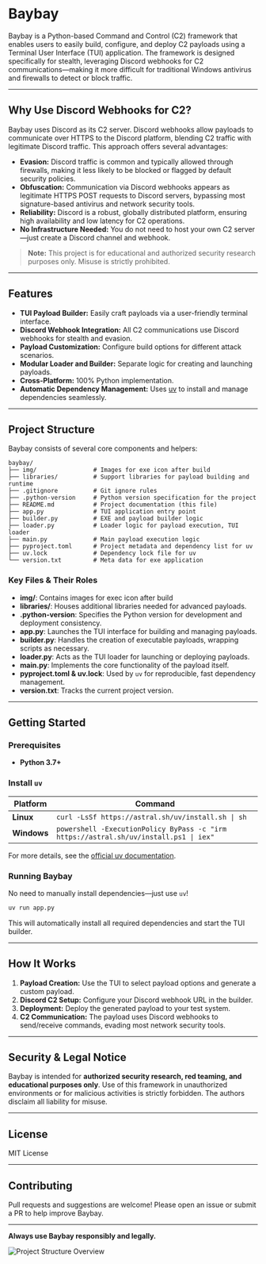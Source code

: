 # Baybay

Baybay is a Python-based Command and Control (C2) framework that enables users to easily build, configure, and deploy C2 payloads using a Terminal User Interface (TUI) application. The framework is designed specifically for stealth, leveraging Discord webhooks for C2 communications—making it more difficult for traditional Windows antivirus and firewalls to detect or block traffic.

---

## Why Use Discord Webhooks for C2?

Baybay uses Discord as its C2 server. Discord webhooks allow payloads to communicate over HTTPS to the Discord platform, blending C2 traffic with legitimate Discord traffic. This approach offers several advantages:

- **Evasion:** Discord traffic is common and typically allowed through firewalls, making it less likely to be blocked or flagged by default security policies.
- **Obfuscation:** Communication via Discord webhooks appears as legitimate HTTPS POST requests to Discord servers, bypassing most signature-based antivirus and network security tools.
- **Reliability:** Discord is a robust, globally distributed platform, ensuring high availability and low latency for C2 operations.
- **No Infrastructure Needed:** You do not need to host your own C2 server—just create a Discord channel and webhook.

> **Note:** This project is for educational and authorized security research purposes only. Misuse is strictly prohibited.

---

## Features

- **TUI Payload Builder:** Easily craft payloads via a user-friendly terminal interface.
- **Discord Webhook Integration:** All C2 communications use Discord webhooks for stealth and evasion.
- **Payload Customization:** Configure build options for different attack scenarios.
- **Modular Loader and Builder:** Separate logic for creating and launching payloads.
- **Cross-Platform:** 100% Python implementation.
- **Automatic Dependency Management:** Uses [uv](https://github.com/astral-sh/uv) to install and manage dependencies seamlessly.

---

## Project Structure

Baybay consists of several core components and helpers:

```
baybay/
├── img/                # Images for exe icon after build
├── libraries/          # Support libraries for payload building and runtime
├── .gitignore          # Git ignore rules
├── .python-version     # Python version specification for the project
├── README.md           # Project documentation (this file)
├── app.py              # TUI application entry point
├── builder.py          # EXE and payload builder logic
├── loader.py           # Loader logic for payload execution, TUI loader
├── main.py             # Main payload execution logic
├── pyproject.toml      # Project metadata and dependency list for uv
├── uv.lock             # Dependency lock file for uv
└── version.txt         # Meta data for exe application
```

### Key Files & Their Roles

- **img/**: Contains images for exec icon after build
- **libraries/**: Houses additional libraries needed for advanced payloads.
- **.python-version**: Specifies the Python version for development and deployment consistency.
- **app.py**: Launches the TUI interface for building and managing payloads.
- **builder.py**: Handles the creation of executable payloads, wrapping scripts as necessary.
- **loader.py**: Acts as the TUI loader for launching or deploying payloads.
- **main.py**: Implements the core functionality of the payload itself.
- **pyproject.toml & uv.lock**: Used by `uv` for reproducible, fast dependency management.
- **version.txt**: Tracks the current project version.

---

## Getting Started

### Prerequisites

- **Python 3.7+**
### Install `uv`

| Platform | Command |
|----------|---------|
| **Linux** | `curl -LsSf https://astral.sh/uv/install.sh \| sh` |
| **Windows** | `powershell -ExecutionPolicy ByPass -c "irm https://astral.sh/uv/install.ps1 \| iex"` |

For more details, see the [official uv documentation](https://github.com/astral-sh/uv).

### Running Baybay

No need to manually install dependencies—just use `uv`!

```bash
uv run app.py
```

This will automatically install all required dependencies and start the TUI builder.

---

## How It Works

1. **Payload Creation:** Use the TUI to select payload options and generate a custom payload.
2. **Discord C2 Setup:** Configure your Discord webhook URL in the builder.
3. **Deployment:** Deploy the generated payload to your test system.
4. **C2 Communication:** The payload uses Discord webhooks to send/receive commands, evading most network security tools.

---



## Security & Legal Notice

Baybay is intended for **authorized security research, red teaming, and educational purposes only**. Use of this framework in unauthorized environments or for malicious activities is strictly forbidden. The authors disclaim all liability for misuse.

---

## License

MIT License

---

## Contributing

Pull requests and suggestions are welcome! Please open an issue or submit a PR to help improve Baybay.

---

**Always use Baybay responsibly and legally.**

![Project Structure Overview](image1)

